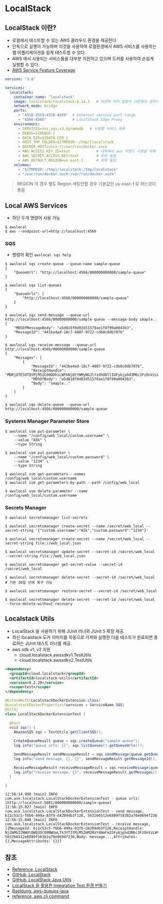 # LocalStack

## LocalStack 이란?

- 로컬에서 테스트할 수 있는 AWS 클라우드 환경을 제공한다.  
- 단독으로 실행이 가능하며 이것을 사용하여 로컬환경에서 AWS 서비스를 사용하는 웹 어플리케이션을 쉽게 테스트할 수 있다.  
- AWS 에서 사용되는 서비스들을 대부분 지원하고 있으며 도커를 사용하여 손쉽게 실행할 수 있다.
- [AWS Service Feature Coverage](https://docs.localstack.cloud/aws/feature-coverage/)

```yaml
version: "3.8"

services:
  localstack:
    container_name: "localstack"
    image: localstack/localstack:0.14.3   # 버전에 따라 설정이 다른점이 많아서 지정하였음
    network_mode: bridge
    ports:
      - "4510-4559:4510-4559"  # external service port range
      - "4566:4566"            # LocalStack Edge Proxy
    environment:
      - SERVICES=sns,sqs,s3,dynamodb   # 사용할 서비스 목록
      - DEBUG=${DEBUG-}
      - DATA_DIR=${DATA_DIR-}
      - HOST_TMP_FOLDER=${TMPDIR:-/tmp/}localstack
      - DOCKER_HOST=unix:///var/run/docker.sock
      - AWS_ACCESS_KEY_ID=test            # 내부에서 aws 커맨드 사용을 위해 지정 awslocal 을 사용하면 필요없음
      - AWS_SECRET_ACCESS_KEY=test        # 위와 동일
      - AWS_DEFAULT_REGION=us-east-1      # 위와 동일
    volumes:
      - "${TMPDIR:-/tmp}/localstack:/tmp/localstack"
      - "/var/run/docker.sock:/var/run/docker.sock"
```

> REGION 의 경우 별도 Region 세팅안할 경우 기본값인 us-east-1 로 하는것이 좋음  

## Local AWS Services

- 하단 두개 명령어 사용 가능

```shell
$ awslocal
$ aws --endpoint-url=http://localhost:4566 
```

### SQS

- 명령어 확인 `awslocal sqs help`

```shell
$ awslocal sqs create-queue --queue-name sample-queue
{
    "QueueUrl": "http://localhost:4566/000000000000/sample-queue"
}

$ awslocal sqs list-queues
{
    "QueueUrls": [
        "http://localhost:4566/000000000000/sample-queue"
    ]
}

$ awslocal sqs send-message --queue-url http://localhost:4566/00000000000/sample-queue --message-body smaple..
{
    "MD5OfMessageBody": "a5d810f0d03d51578ae1f8f99a0043b3",
    "MessageId": "441ba4ad-18c7-4807-9722-cdb8c0db707b"
}

$ awslocal sqs receive-message --queue-url http://localhost:4566/00000000000/sample-queue
{
    "Messages": [
        {
            "MessageId": "441ba4ad-18c7-4807-9722-cdb8c0db707b",
            "ReceiptHandle": "MDRjOTE5OTQtMjM5ZC00ODhiLWFkNjQtYWMyNGJlYzdhODllIGFybjphd3M6c3FzOnVzLWVhc3QtMTowMDAwMDAwMDAwMDA6c2FtcGxlLXF1ZXVlIDQ0MWJhNGFkLTE4YzctNDgwNy05NzIyLWNkYjhjMGRiNzA3YiAxNjU0OTQ4NTkxLjc0NTY0MDg=",
            "MD5OfBody": "a5d810f0d03d51578ae1f8f99a0043b3",
            "Body": "smaple.."
        }
    ]
}

$ awslocal sqs delete-queue --queue-url http://localhost:4566/000000000000/sample-queue
```

### Systems Manager Parameter Store

```shell
$ awslocal ssm put-parameter \
    --name "/config/web_local/custom.username" \
    --value "ASk" \
    --type String

$ awslocal ssm put-parameter \
    --name "/config/web_local/custom.password" \
    --value "1234" \
    --type String
    
$ awslocal ssm get-parameters --names /config/web_local/custom.username
$ awslocal ssm get-parameters-by-path --path /config/web_local

$ awslocal ssm delete-parameter --name /config/web_local/custom.username 
```

### Secrets Manager

```shell
$ awslocal secretsmanager list-secrets

$ awslocal secretsmanager create-secret --name /secret/web_local --secret-string '{"custom.username":"ASk","custom.password":"1234"}'

$ awslocal secretsmanager create-secret --name /secret/web_local --secret-string file://web_local.json

$ awslocal secretsmanager update-secret --secret-id /secret/web_local --secret-string file://web_local.json

$ awslocal secretsmanager get-secret-value --secret-id /secret/web_local

$ awslocal secretsmanager delete-secret --secret-id /secret/web_local # 기본 30일 안에 복구 가능

$ awslocal secretsmanager restore-secret --secret-id /secret/web_local

$ awslocal secretsmanager delete-secret --secret-id /secret/web_local --force-delete-without-recovery
```

## Localstack Utils

- LocalStack 을 사용하기 위해 JUnit 러너와 JUnit 5 확장 제공.
- 최신 localstack 도커 이미지를 자동으로 가져와 실행한 다음 테스트가 완료되면 종료하는 JUnit 테스트 러너를 제공.
- aws sdk v1, v2 지원
  - cloud.localstack.awssdkv1.TestUtils
  - cloud.localstack.awssdkv2.TestUtils

```xml
<dependency>
  <groupId>cloud.localstack</groupId>
  <artifactId>localstack-utils</artifactId>
  <version>0.2.20</version>
  <scope>test</scope>
</dependency>
```

```java
@ExtendWith(LocalstackDockerExtension.class)
@LocalstackDockerProperties(services = ServiceName.SQS)
@Slf4j
class LocalStackDockerExtensionTest {
  
  @Test
  void sqs() {
    AmazonSQS sqs = TestUtils.getClientSQS();

    CreateQueueResult queue = sqs.createQueue("sample-queue");
    log.info("queue urls: {}", sqs.listQueues().getQueueUrls());

    SendMessageResult sendMessageResult = sqs.sendMessage(queue.getQueueUrl(), "message...");
    log.info("send message, {}, {}", sendMessageResult.getMessageId(), sendMessageResult.getMD5OfMessageBody());

    ReceiveMessageResult receiveMessageResult = sqs.receiveMessage(queue.getQueueUrl());
    log.info("receive message, {}", receiveMessageResult.getMessages());
  }

}
```

```text
12:56:14.990 [main] INFO com.ask.localstack.LocalStackDockerExtensionTest - queue urls: [http://localhost:5001/000000000000/sample-queue]
12:56:15.027 [main] INFO com.ask.localstack.LocalStackDockerExtensionTest - send message, b11c53c5-f6b6-499a-83f9-d4209db3f126, 563266512e6889f583b2a70e8694f236
12:56:15.040 [main] INFO com.ask.localstack.LocalStackDockerExtensionTest - receive message, [{MessageId: b11c53c5-f6b6-499a-83f9-d4209db3f126,ReceiptHandle: NjZmMGI2NWUtOWQ3OC00NWUwLTk3YTItMjM5ZmM2MzY4NmFmIGFybjphd3M6c3FzOnVzLWVhc3QtMTowMDAwMDAwMDAwMDA6c2FtcGxlLXF1ZXVlIGIxMWM1M2M1LWY2YjYtNDk5YS04M2Y5LWQ0MjA5ZGIzZjEyNiAxNjU1MDA2MTc1LjAzNjkyNjM=,MD5OfBody: 563266512e6889f583b2a70e8694f236,Body: message...,Attributes: {},MessageAttributes: {}}]
```

## 참조

- [Reference, LocalStack](https://docs.localstack.cloud/get-started/)
- [GitHub, LocalStack](https://github.com/localstack/localstack)
- [GitHub, LocalStack Java Utils](https://github.com/localstack/localstack-java-utils)
- [LocalStack 을 활용한 Integration Test 환경 만들기](https://techblog.woowahan.com/2638/)
- [Baeldung, aws-queues-java](https://www.baeldung.com/aws-queues-java)
- [reference, aws cli command](https://docs.aws.amazon.com/cli/latest/reference/)
